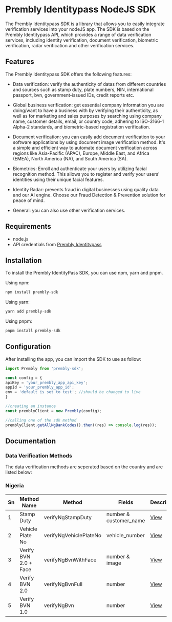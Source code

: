 # Prembly Identitypass NodeJS SDK

The Prembly Identitypass SDK is a library that allows you to easily integrate verification services into your nodeJS app. The SDK is based on the Prembly Identitypass API, which provides a range of data verification services, including identity verification, document verification, biometric verification, radar verification and other verification services.

## Features

The Prembly Identitypass SDK offers the following features:

- Data verification: verify the authenticity of datas from different countries and sources such as stamp duty, plate numbers, NIN, international passport, bvn, government-issued IDs, credit reports etc.

- Global business verification: get essential company information you are doing/want to have a business with by verifying their authenticity, as well as for marketing and sales purposes by searching using company name, customer details, email, or country code, adhering to ISO-3166-1 Alpha-2 standards, and biometric-based registration verification.

- Document verification: you can easily add document verification to your software applications by using document image verification method. It's a simple and efficient way to automate document verification across regions like Asia-Pacific (APAC), Europe, Middle East, and Africa (EMEA), North America (NA), and South America (SA).

- Biometrics: Enroll and authenticate your users by utilizing facial recognition method. This allows you to register and verify your users' identities using their unique facial features.

- Identity Radar: prevents fraud in digital businesses using quality data and our AI engine. Choose our Fraud Detection & Prevention solution for peace of mind.

- General: you can also use other verification services.

## Requirements

- node.js
- API credentials from <a href="https://docs.prembly.com/docs/getting-the-live-api-keys" target="_blank">Prembly Identitypass</a>

## Installation

To install the Prembly IdentityPass SDK, you can use npm, yarn and pnpm.

Using npm:

```ts
npm install prembly-sdk
```

Using yarn:

```ts
yarn add prembly-sdk
```

Using pnpm:

```ts
pnpm install prembly-sdk
```

## Configuration

After installing the app, you can import the SDK to use as follow:

```ts
import Prembly from 'prembly-sdk';

const config = {
apiKey = 'your_prembly_app_api_key';
appId = 'your_prembly_app_id';
env = 'default is set to test'; //should be changed to live
}

//creating an instance
const premblyClient = new Prembly(config);

//calling one of the sdk method
premblyClient.getAllNgBankCodes().then((res) => console.log(res));

```

## Documentation

### Data Verification Methods

The data verification methods are seperated based on the country and are listed below:

### Nigeria

| Sn  | Method Name           | Method                 | Fields                 | Description                                                                                |
| --- | --------------------- | ---------------------- | ---------------------- | ------------------------------------------------------------------------------------------ |
| 1   | Stamp Duty            | verifyNgStampDuty      | number & customer_name | <a href="https://docs.prembly.com/docs/stamp-duty-1" target="_blank">View</a>              |
| 2   | Vehicle Plate No      | verifyNgVehiclePlateNo | vehicle_number         | <a href="https://docs.prembly.com/docs/plate-number-verification" target="_blank">View</a> |
| 3   | Verify BVN 2.0 + Face | verifyNgBvnWithFace    | number & image         | <a href="https://docs.prembly.com/docs/bvn-20-face-validation" target="_blank">View</a>    |
| 4   | Verify BVN 2.0        | verifyNgBvnFull        | number                 | <a href="https://docs.prembly.com/docs/bvn-20" target="_blank">View</a>                    |
| 5   | Verify BVN 1.0        | verifyNgBvn            | number                 | <a href="https://docs.prembly.com/docs/bvn-10" target="_blank">View</a>                    |
